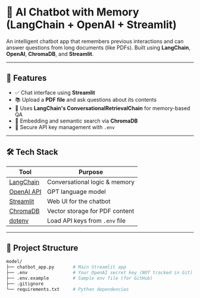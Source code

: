 # 🧠 AI Chatbot with Memory (LangChain + OpenAI + Streamlit)

An intelligent chatbot app that remembers previous interactions and can answer questions from long documents (like PDFs). Built using **LangChain**, **OpenAI**, **ChromaDB**, and **Streamlit**.

---

## 📌 Features

- ✅ Chat interface using **Streamlit**
- 📚 Upload a **PDF file** and ask questions about its contents
- 🧠 Uses **LangChain's ConversationalRetrievalChain** for memory-based QA
- 🔎 Embedding and semantic search via **ChromaDB**
- 🔐 Secure API key management with `.env`

---



## 🛠️ Tech Stack

| Tool      | Purpose                     |
|-----------|-----------------------------|
| [LangChain](https://python.langchain.com/) | Conversational logic & memory  |
| [OpenAI API](https://platform.openai.com/) | GPT language model              |
| [Streamlit](https://streamlit.io/)     | Web UI for the chatbot         |
| [ChromaDB](https://www.trychroma.com/) | Vector storage for PDF content |
| [dotenv](https://pypi.org/project/python-dotenv/) | Load API keys from `.env` file  |

---

## 📂 Project Structure

```bash
model/
├── chatbot_app.py       # Main Streamlit app
├── .env                 # Your OpenAI secret key (NOT tracked in Git)
├── .env.example         # Sample env file (for GitHub)
├── .gitignore
└── requirements.txt     # Python dependencies
